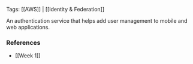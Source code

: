 
Tags: [[AWS]] | [[Identity & Federation]]

An authentication service that helps add user management to mobile and web applications.


### References
- [[Week 1]]
 
